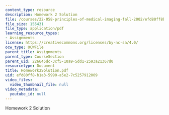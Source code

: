 ```yaml
---
content_type: resource
description: Homework 2 Solution
file: /courses/22-058-principles-of-medical-imaging-fall-2002/efd80ff8b1a35990a5e27c5257912009_Homework2Solution.pdf
file_size: 155431
file_type: application/pdf
learning_resource_types:
- Assignments
license: https://creativecommons.org/licenses/by-nc-sa/4.0/
ocw_type: OCWFile
parent_title: Assignments
parent_type: CourseSection
parent_uid: 226645dc-3cf5-10a9-5dd1-2593a21367d0
resourcetype: Document
title: Homework2Solution.pdf
uid: efd80ff8-b1a3-5990-a5e2-7c5257912009
video_files:
  video_thumbnail_file: null
video_metadata:
  youtube_id: null
---
```

Homework 2 Solution